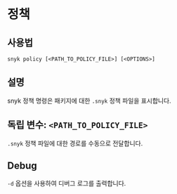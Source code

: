 # 정책

## 사용법

`snyk policy [<PATH_TO_POLICY_FILE>] [<OPTIONS>]`

## 설명

snyk 정책 명령은 패키지에 대한 `.snyk` 정책 파일을 표시합니다.

## 독립 변수: `<PATH_TO_POLICY_FILE>`

`.snyk` 정책 파일에 대한 경로를 수동으로 전달합니다.

## Debug

`-d` 옵션을 사용하여 디버그 로그를 출력합니다.
